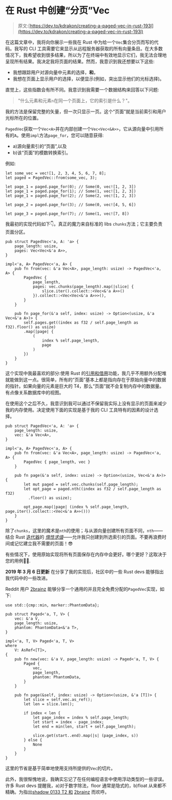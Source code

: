 # 在 Rust 中创建“分页”Vec

> 原文:[https://dev.to/kdrakon/creating-a-paged-vec-in-rust-193l](https://dev.to/kdrakon/creating-a-paged-vec-in-rust-193l)

在这篇文章中，我将向你展示一些我在 Rust 中为给一个`Vec`集合分页而写的代码。我写的 CLI 工具需要它来显示从远程服务器获取的所有向量条目。在大多数情况下，我希望收到很多结果，所以为了在终端中有效地显示它们，我无法合理地呈现所有结果。我决定我将页面的结果。然而，我意识到我还想要以下这些:

*   我想跟踪用户对源向量中元素的选择，**和**，
*   我想在页面上显示用户的选择，以便显示(例如，突出显示他们的光标选择)。

直觉上，这些指数会有所不同。我意识到我需要一个数据结构来回答以下问题:

> "什么元素和元素`n`在同一个页面上，它的索引是什么？"。

我的方法是保留完整的矢量，但一次只显示一页。这个“页面”就是当前索引和用户光标所在的位置。

`PagedVec`获取一个`Vec<A>`并在内部创建一个`Vec<Vec<&A>>`，它从源向量中引用所有的`A`。使用`impl`方法`page_for`，您可以随意获得:

*   a)源向量索引的“页面”,以及
*   b)该“页面”的模数转换索引。

例如:

```
let some_vec = vec![1, 2, 3, 4, 5, 6, 7, 8];
let paged = PagedVec::from(some_vec, 3);

let page_1 = paged.page_for(0); // Some(0, vec![1, 2, 3])
let page_1 = paged.page_for(1); // Some(1, vec![1, 2, 3])
let page_1 = paged.page_for(2); // Some(2, vec![1, 2, 3])

let page_2 = paged.page_for(3); // Some(0, vec![4, 5, 6])

let page_3 = paged.page_for(7); // Some(1, vec![7, 8]) 
```

我最初的实现代码如下👇。真正的魔力来自标准的 libs `chunks`方法；它主要负责页面分区。

```
pub struct PagedVec<'a, A: 'a> {
    page_length: usize,
    pages: Vec<Vec<&'a A>>,
}

impl<'a, A> PagedVec<'a, A> {
    pub fn from(vec: &'a Vec<A>, page_length: usize) -> PagedVec<'a, A> {
        PagedVec {
            page_length,
            pages: vec.chunks(page_length).map(|slice| {
                slice.iter().collect::<Vec<&'a A>>()
            }).collect::<Vec<Vec<&'a A>>>(),
        }
    }

    pub fn page_for(&'a self, index: usize) -> Option<(usize, &'a Vec<&'a A>)> {
        self.pages.get((index as f32 / self.page_length as f32).floor() as usize)
        .map(|page| {
            (
                index % self.page_length,
                page
            )
        })
    }
} 
```

这个实现中我最喜欢的部分:使用 Rust 的[引用和借用](https://doc.rust-lang.org/book/ch04-02-references-and-borrowing.html)功能，我几乎不用额外分配堆就能做到这一点。很简单，所有的“页面”基本上都是指向存在于原始向量中的数据的指针。如果向量的元素是巨大的 T4，那么“页面”就不会复制内存中的数据量。有点像关系数据库中的视图。

在使用这个之后不久，我意识到我可以通过不保留我实际上没有显示的页面来减少我的内存使用。决定使用下面的实现是基于我的 CLI 工具特有的因素的设计选择。

```
pub struct PagedVec<'a, A: 'a> {
    page_length: usize,
    vec: &'a Vec<A>,
}

impl<'a, A> PagedVec<'a, A> {
    pub fn from(vec: &'a Vec<A>, page_length: usize) -> PagedVec<'a, A> {
        PagedVec { page_length, vec }
    }

    pub fn page(&'a self, index: usize) -> Option<(usize, Vec<&'a A>)> {
        let mut paged = self.vec.chunks(self.page_length);
        let opt_page = paged.nth((index as f32 / self.page_length as f32)
          .floor() as usize);

        opt_page.map(|page| (index % self.page_length, page.iter().collect::<Vec<&'a A>>()))
    }
} 
```

除了`chunks`，这里的魔术是`nth`的使用；与从源向量创建所有页面不同，`nth`——结合 Rust [迭代器](https://doc.rust-lang.org/book/ch13-02-iterators.html)的 [*惰性求值*](https://en.wikipedia.org/wiki/Lazy_evaluation)——允许我只创建到所选索引的页面。不要再浪费时间或记忆建立我不需要的页面！😎

有些情况下，使用原始实现将所有页面保存在内存中会更好。哪个更好？这取决于您的用例🤷‍♀️.

**2019 年 3 月 6 日更新**
在分享了我的实现后，社区中的一些 Rust devs 能够指出我代码中的一些改进。

Reddit 用户 [2brainz](https://www.reddit.com/user/2brainz/) 能够分享一个通用的并且完全免费分配的`PagedVec`实现，如下:

```
use std::{cmp::min, marker::PhantomData};

pub struct Paged<'a, T, V> {
    vec: &'a V,
    page_length: usize,
    phantom: PhantomData<&'a T>,
}

impl<'a, T, V> Paged<'a, T, V>
where
    V: AsRef<[T]>,
{
    pub fn new(vec: &'a V, page_length: usize) -> Paged<'a, T, V> {
        Paged {
            vec,
            page_length,
            phantom: PhantomData,
        }
    }

    pub fn page(&self, index: usize) -> Option<(usize, &'a [T])> {
        let slice = self.vec.as_ref();
        let len = slice.len();

        if index < len {
            let page_index = index % self.page_length;
            let start = index - page_index;
            let end = min(len, start + self.page_length);

            slice.get(start..end).map(|s| (page_index, s))
        } else {
            None
        }
    }
} 
```

这里的节省是基于简单地使用支持所提供的`Vec`的切片。

此外，我很惭愧地说，我确实忘记了在任何编程语言中使用浮动类型的一些谬误。许多 Rust devs 提醒我，a)对于数字除法，floor 通常是隐式的，b)float 从来都不精确。为指出[shadow 0133
T2 和](https://www.reddit.com/user/Shadow0133/) [2brainz](https://www.reddit.com/user/2brainz/) 而欢呼。
